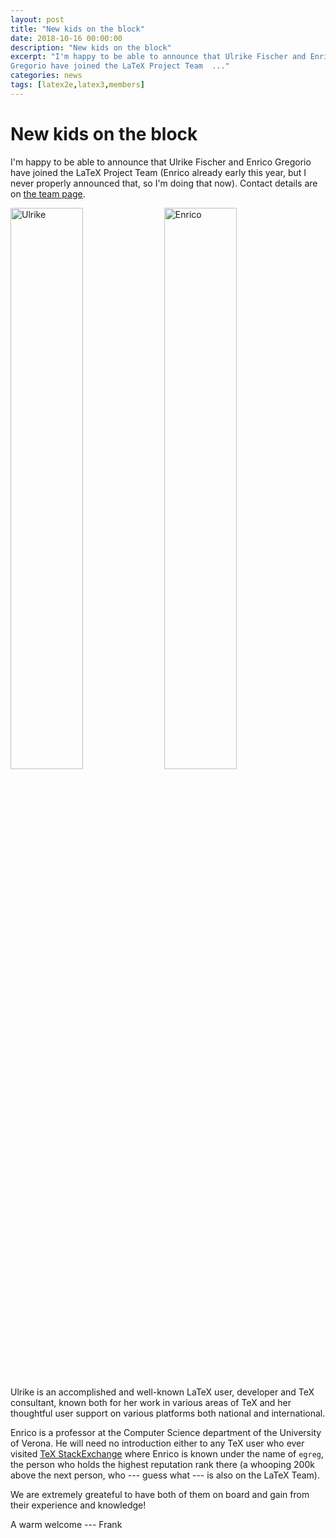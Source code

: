 ```yaml
---
layout: post
title: "New kids on the block"
date: 2018-10-16 00:00:00
description: "New kids on the block"
excerpt: "I'm happy to be able to announce that Ulrike Fischer and Enrico
Gregorio have joined the LaTeX Project Team  ..."
categories: news
tags: [latex2e,latex3,members]
---
```


# New kids on the block

I'm happy to be able to announce that Ulrike Fischer and Enrico
Gregorio have joined the LaTeX Project Team (Enrico already early this
year, but I never properly announced that, so I'm doing that now). Contact
details are on [the team page]({{site.baseurl}}/about/team).



<img src="{{site.baseurl}}/img/150722-ufi.jpg" alt="Ulrike" width="48%" height="auto" >
<img src="{{site.baseurl}}/img/150719-egreg.jpg" alt="Enrico" width="48%" height="auto" >


Ulrike is an accomplished and well-known LaTeX user, developer and TeX consultant,
known both for her work in various areas of TeX and her thoughtful user
support on various platforms both national and international.

Enrico is a professor at the Computer Science department of the
University of Verona. He will need no introduction either to any TeX
user who ever visited [TeX
StackExchange](https://tex.stackexchange.com) where Enrico is known
under the name of `egreg`, the person who holds the highest
reputation rank there (a whooping 200k above the next person, who ---
guess what --- is also on the LaTeX Team).

We are extremely greateful to have both of them on board and gain from their
experience and knowledge!

A warm welcome ---
Frank


